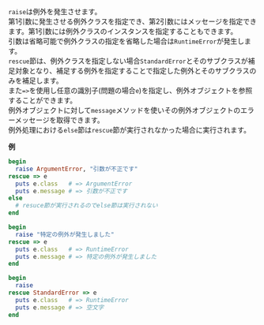 `raise`は例外を発生させます。  
第1引数に発生させる例外クラスを指定でき、第2引数にはメッセージを指定できます。第1引数には例外クラスのインスタンスを指定することもできます。  
引数は省略可能で例外クラスの指定を省略した場合は`RuntimeError`が発生します。  
`rescue`節は、例外クラスを指定しない場合`StandardError`とそのサブクラスが補足対象となり、補足する例外を指定することで指定した例外とそのサブクラスのみを補足します。  
また`=>`を使用し任意の識別子(問題の場合`e`)を指定し、例外オブジェクトを参照することができます。  
例外オブジェクトに対して`message`メソッドを使いその例外オブジェクトのエラーメッセージを取得できます。  
例外処理における`else`節は`rescue`節が実行されなかった場合に実行されます。

**例**

```ruby
begin
  raise ArgumentError, "引数が不正です"
rescue => e
  puts e.class   # => ArgumentError
  puts e.message # => 引数が不正です
else
  # resuce節が実行されるのでelse節は実行されない
end
```

```ruby
begin
  raise "特定の例外が発生しました"
rescue => e
  puts e.class   # => RuntimeError
  puts e.message # => 特定の例外が発生しました
end
```

```ruby
begin
  raise
rescue StandardError => e
  puts e.class   # => RuntimeError
  puts e.message # => 空文字
end
```